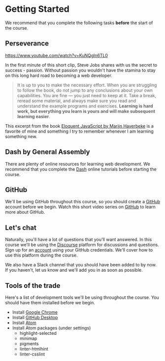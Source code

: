 # Getting Started

We recommend that you complete the following tasks **before** the start of the course.

## Perseverance

https://www.youtube.com/watch?v=KuNQgln6TL0

In the first minute of this short clip, Steve Jobs shares with us the secret to success - passion. Without passion you wouldn't have the stamina to stay on this long hard road to becoming a web developer.

> It is up to you to make the necessary effort. When you are struggling to follow the book, do not jump to any conclusions about your own capabilities. You are fine — you just need to keep at it. Take a break, reread some material, and always make sure you read and understand the example programs and exercises. **Learning is hard work, but everything you learn is yours and will make subsequent learning easier**.

This excerpt from the book [Eloquent JavaScript by Marijn Haverbeke](http://eloquentjavascript.net/) is a favorite of mine and something I try to remember whenever I am learning something new.

## Dash by General Assembly

There are plenty of online resources for learning web development. We recommend that you complete the [Dash](https://dash.generalassemb.ly/) online tutorials before starting the course.

## GitHub

We'll be using GitHub throughout this course, so you should create a [GitHub](https://github.com/) account before we begin. Watch this short video series on [GitHub](https://www.youtube.com/playlist?list=PLqGj3iMvMa4LFz8DZ0t-89twnelpT4Ilw) to learn more about GitHub.

## Let's chat

Naturally, you'll have a lot of questions that you'll want answered. In this course we'll be using the [Discourse](https://qna.fewd.site) platform for discussions and questions. Sign up for an [account](https://qna.fewd.site) using your GitHub credentials. We'll cover how to use this platform during the course.

We also have a Slack channel that you should have been added to by now. If you haven't, let us know and we'll add you in as soon as possible.

## Tools of the trade

Here's a list of development tools we'll be using throughout the course. You should have them installed before we begin.

- Install [Google Chrome](https://www.google.com/chrome/browser/desktop/index.html)
- Install [GitHub Desktop](https://desktop.github.com/)
- Install [Atom](https://atom.io/)
- Install Atom packages (under settings)
  - highlight-selected
  - minimap
  - pigments
  - linter-htmlhint
  - linter-csslint
